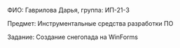 ФИО: Гаврилова Дарья, группа: ИП-21-3

Предмет: Инструментальные средства разработки ПО

Задание: Создание снегопада на WinForms
